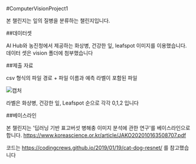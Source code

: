 #ComputerVisionProject1

본 챌린지는 잎의 질병을 분류하는 챌린지입니다. 





##데이터셋

AI Hub와 농진청에서 제공하는 화상병, 건강한 잎, leafspot 이미지를 이용했습니다.
데이터 셋은 vision 폴더에 첨부했습니다


##제출 자료

csv 형식의 파일 경로 + 파일 이름과 예측 라벨이 포함된 파일

![캡처](https://user-images.githubusercontent.com/85859441/137592622-858fa11f-682d-4776-861b-346515f5c931.PNG)

라벨은 화상병, 건강한 잎, Leafspot 순으로 각각 0,1,2 입니다 












##베이스라인

본 챌린지는 '딥러닝 기반 표고버섯 병해충 이미지 분석에 관한 연구'를 베이스라인으로 합니다.
https://www.koreascience.or.kr/article/JAKO202010163508707.pdf

코드는 https://codingcrews.github.io/2019/01/19/cat-dog-resnet/ 를 참고했습니다





